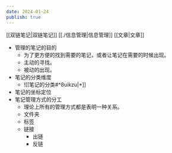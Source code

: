 ```yaml
---
date: 2024-01-24
publish: true
---
```

[[双链笔记|双链笔记]] [[./信息管理|信息管理]] [[文章|文章]]   
- 管理的笔记的目的  
	- 为了更方便的找到需要的笔记，或者让笔记在需要的时候出现。  
	- 主动的寻找。  
	- 被动的出现。  
- 笔记的分类维度  
	- ![[笔记的分类#^8uikzu|*]]  
- 笔记的坐标定位  
- 笔记管理方式的分工  
	- 理论上所有的管理方式都是表明一种关系。  
	- 文件夹  
	- 标签  
	- 链接  
		- 出链  
		- 反链  
  
